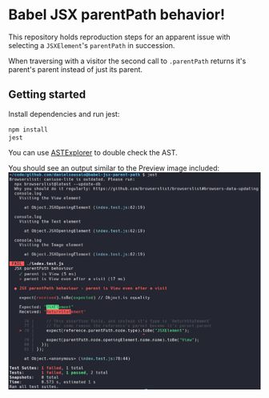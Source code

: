 # Babel JSX parentPath behavior!

This repository holds reproduction steps for an apparent issue with selecting a
`JSXElement`'s `parentPath` in succession.

When traversing with a visitor the second call to `.parentPath` returns it's
parent's parent instead of just its parent.

## Getting started

Install dependencies and run jest:

```shell
npm install
jest
```

You can use [ASTExplorer](https://astexplorer.net/#/gist/04f9f9f981f77c88e2685defef6e3b76/latest) to double check the AST.

You should see an output similar to the Preview image included:
![jest preview image](/jest-preview.png)

